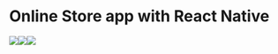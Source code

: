 # Online Store app with React Native
<table>
  <tr>
    <img src='https://github.com/mrkzqsmv/Online-Store-app-with-React-Native/blob/main/assets/1.png' />
  </tr>
  
  <tr>
    <img src='https://github.com/mrkzqsmv/Online-Store-app-with-React-Native/blob/main/assets/2.png' />
  </tr>
  
  <tr>
    <img src='https://github.com/mrkzqsmv/Online-Store-app-with-React-Native/blob/main/assets/3.png' />
  </tr>
</table>
